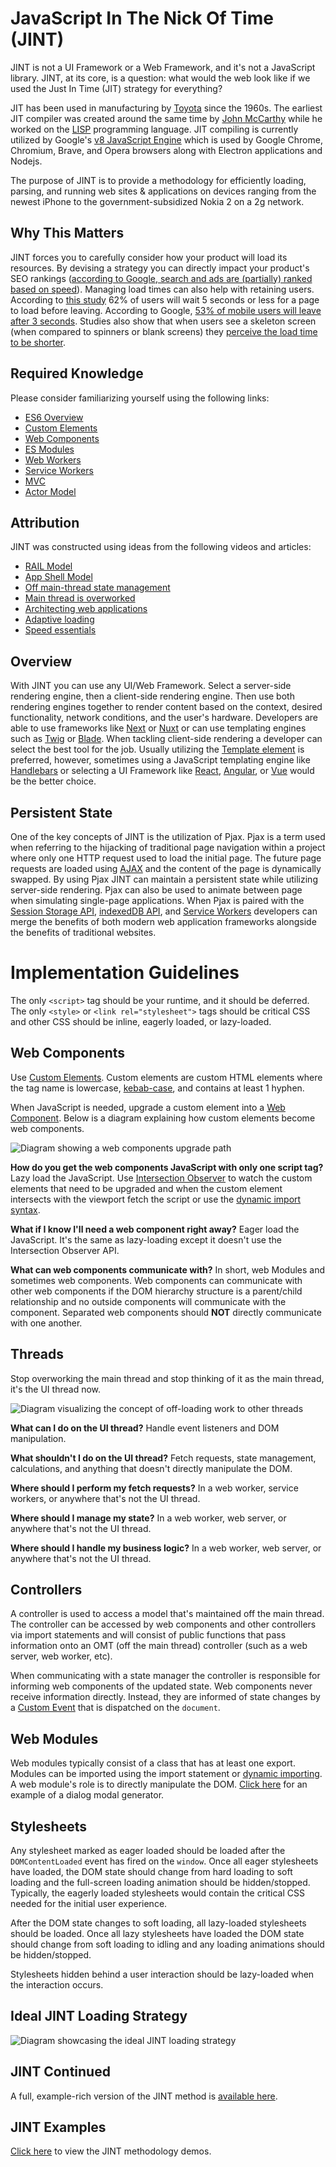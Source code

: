 # JavaScript In The Nick Of Time (JINT)

JINT is not a UI Framework or a Web Framework, and it's not a JavaScript library. JINT, at its core, is a question: what would the web look like if we used the Just In Time (JIT) strategy for everything?

JIT has been used in manufacturing by [Toyota](https://en.wikipedia.org/wiki/Just-in-time_manufacturing) since the 1960s. The earliest JIT compiler was created around the same time by [John McCarthy](https://en.wikipedia.org/wiki/Just-in-time_compilation) while he worked on the [LISP](https://en.wikipedia.org/wiki/Lisp_(programming_language)) programming language. JIT compiling is currently utilized by Google's [v8 JavaScript Engine](https://en.wikipedia.org/wiki/V8_(JavaScript_engine)) which is used by Google Chrome, Chromium, Brave, and Opera browsers along with Electron applications and Nodejs.

The purpose of JINT is to provide a methodology for efficiently loading, parsing, and running web sites & applications on devices ranging from the newest iPhone to the government-subsidized Nokia 2 on a 2g network.

## Why This Matters

JINT forces you to carefully consider how your product will load its resources. By devising a strategy you can directly impact your product's SEO rankings ([according to Google, search and ads are (partially) ranked based on speed](https://developers.google.com/web/updates/2018/07/search-ads-speed)). Managing load times can also help with retaining users. According to [this study]((https://www.imperva.com/blog/ecommerce-study/)) 62% of users will wait 5 seconds or less for a page to load before leaving. According to Google, [53% of mobile users will leave after 3 seconds](https://www.thinkwithgoogle.com/marketing-resources/data-measurement/mobile-page-speed-new-industry-benchmarks/). Studies also show that when users see a skeleton screen (when compared to spinners or blank screens) they [perceive the load time to be shorter](https://uxdesign.cc/what-you-should-know-about-skeleton-screens-a820c45a571a).

## Required Knowledge

Please consider familiarizing yourself using the following links:

- [ES6 Overview](https://ponyfoo.com/articles/es6)
- [Custom Elements](https://html.spec.whatwg.org/multipage/custom-elements.html)
- [Web Components](https://developer.mozilla.org/en-US/docs/Web/Web_Components)
- [ES Modules](https://v8.dev/features/modules)
- [Web Workers](https://developer.mozilla.org/en-US/docs/Web/API/Web_Workers_API)
- [Service Workers](https://developer.mozilla.org/en-US/docs/Web/API/Service_Worker_API)
- [MVC](https://en.wikipedia.org/wiki/Model%E2%80%93view%E2%80%93controller)
- [Actor Model](https://en.wikipedia.org/wiki/Actor_model)

## Attribution

JINT was constructed using ideas from the following videos and articles:

- [RAIL Model](https://developers.google.com/web/fundamentals/performance/rail)
- [App Shell Model](https://developers.google.com/web/fundamentals/architecture/app-shell)
- [Off main-thread state management](https://dassur.ma/things/react-redux-comlink/)
- [Main thread is overworked](https://youtu.be/7Rrv9qFMWNM)
- [Architecting web applications](https://youtu.be/Vg60lf92EkM)
- [Adaptive loading](https://youtu.be/puUPpVrIRkc)
- [Speed essentials](https://youtu.be/reztLS3vomE)

## Overview

With JINT you can use any UI/Web Framework. Select a server-side rendering engine, then a client-side rendering engine. Then use both rendering engines together to render content based on the context, desired functionality, network conditions, and the user's hardware. Developers are able to use frameworks like [Next](https://nextjs.org/) or [Nuxt](https://nuxtjs.org/) or can use templating engines such as [Twig](https://twig.symfony.com/) or [Blade](https://laravel.com/docs/5.8/blade). When tackling client-side rendering a developer can select the best tool for the job. Usually utilizing the [Template element](https://developer.mozilla.org/en-US/docs/Web/HTML/Element/template) is preferred, however, sometimes using a JavaScript templating engine like [Handlebars](https://handlebarsjs.com/) or selecting a UI Framework like [React](https://reactjs.org/), [Angular](https://angular.io/), or [Vue](https://vuejs.org/) would be the better choice.

## Persistent State

One of the key concepts of JINT is the utilization of Pjax. Pjax is a term used when referring to the hijacking of traditional page navigation within a project where only one HTTP request used to load the initial page. The future page requests are loaded using [AJAX](https://en.wikipedia.org/wiki/Ajax_(programming)) and the content of the page is dynamically swapped. By using Pjax JINT can maintain a persistent state while utilizing server-side rendering. Pjax can also be used to animate between page when simulating single-page applications. When Pjax is paired with the [Session Storage API](https://developer.mozilla.org/en-US/docs/Web/API/Window/sessionStorage), [indexedDB API](https://developer.mozilla.org/en-US/docs/Web/API/IndexedDB_API), and [Service Workers](https://developers.google.com/web/fundamentals/primers/service-workers) developers can merge the benefits of both modern web application frameworks alongside the benefits of traditional websites.

# Implementation Guidelines

The only `<script>` tag should be your runtime, and it should be deferred. The only `<style>` or `<link rel="stylesheet">` tags should be critical CSS and other CSS should be inline, eagerly loaded, or lazy-loaded.

## Web Components

Use [Custom Elements](https://html.spec.whatwg.org/multipage/custom-elements.html). Custom elements are custom HTML elements where the tag name is lowercase, [kebab-case](https://en.wikipedia.org/wiki/Letter_case#Special_case_styles), and contains at least 1 hyphen.

When JavaScript is needed, upgrade a custom element into a [Web Component](https://developer.mozilla.org/en-US/docs/Web/Web_Components). Below is a diagram explaining how custom elements become web components.

![Diagram showing a web components upgrade path](/images/custom-element-to-web-component.png)

**How do you get the web components JavaScript with only one script tag?**
Lazy load the JavaScript. Use [Intersection Observer](https://developer.mozilla.org/en-US/docs/Web/API/Intersection_Observer_API) to watch the custom elements that need to be upgraded and when the custom element intersects with the viewport fetch the script or use the [dynamic import syntax](https://v8.dev/features/dynamic-import).

**What if I know I'll need a web component right away?**
Eager load the JavaScript. It's the same as lazy-loading except it doesn't use the Intersection Observer API.

**What can web components communicate with?**
In short, web Modules and sometimes web components. Web components can communicate with other web components if the DOM hierarchy structure is a parent/child relationship and no outside components will communicate with the component. Separated web components should **NOT** directly communicate with one another.

## Threads

Stop overworking the main thread and stop thinking of it as the main thread, it's the UI thread now.

![Diagram visualizing the concept of off-loading work to other threads](/images/sharing-the-workload.png)

**What can I do on the UI thread?**
Handle event listeners and DOM manipulation.

**What shouldn't I do on the UI thread?**
Fetch requests, state management, calculations, and anything that doesn't directly manipulate the DOM.

**Where should I perform my fetch requests?**
In a web worker, service workers, or anywhere that's not the UI thread.

**Where should I manage my state?**
In a web worker, web server, or anywhere that's not the UI thread.

**Where should I handle my business logic?**
In a web worker, web server, or anywhere that's not the UI thread.

## Controllers

A controller is used to access a model that's maintained off the main thread. The controller can be accessed by web components and other controllers via import statements and will consist of public functions that pass information onto an OMT (off the main thread) controller (such as a web server, web worker, etc).

When communicating with a state manager the controller is responsible for informing web components of the updated state. Web components never receive information directly. Instead, they are informed of state changes by a [Custom Event](https://developer.mozilla.org/en-US/docs/Web/API/CustomEvent/CustomEvent) that is dispatched on the `document`.

## Web Modules

Web modules typically consist of a class that has at least one export. Modules can be imported using the import statement or [dynamic importing](https://v8.dev/features/dynamic-import). A web module's role is to directly manipulate the DOM. [Click here](https://examples.jintmethod.dev/dialog-maker/) for an example of a dialog modal generator.

## Stylesheets

Any stylesheet marked as eager loaded should be loaded after the `DOMContentLoaded` event has fired on the `window`. Once all eager stylesheets have loaded, the DOM state should change from hard loading to soft loading and the full-screen loading animation should be hidden/stopped. Typically, the eagerly loaded stylesheets would contain the critical CSS needed for the initial user experience.

After the DOM state changes to soft loading, all lazy-loaded stylesheets should be loaded. Once all lazy stylesheets have loaded the DOM state should change from soft loading to idling and any loading animations should be hidden/stopped.

Stylesheets hidden behind a user interaction should be lazy-loaded when the interaction occurs.

## Ideal JINT Loading Strategy

![Diagram showcasing the ideal JINT loading strategy](/images/idea-jint-loading-strategy.png)

## JINT Continued

A full, example-rich version of the JINT method is [available here](https://jintmethod.dev/expanded).

## JINT Examples

[Click here](https://examples.jintmethod.dev/) to view the JINT methodology demos.
